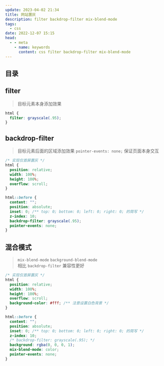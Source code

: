 ```yaml
---
update: 2023-04-02 21:34
title: 网站置灰
description: filter backdrop-filter mix-blend-mode
tags:
  - css
date: 2022-12-07 15:15
head:
  - - meta
    - name: keywords
      content: css filter backdrop-filter mix-blend-mode
---
```


## 目录

## filter

> 目标元素本身添加效果  

```css
html {
  filter: grayscale(.95);
}
```

## backdrop-filter

> 目标元素后面的区域添加效果 
> `pointer-events: none;` 保证页面本身交互  

```css
/* 实现仅首屏置灰 */
html {
  position: relative;
  width: 100%;
  height: 100%;
  overflow: scroll;
}

html::before {
  content: "";
  position: absolute;
  inset: 0; /** top: 0; bottom: 0; left: 0; right: 0; 的简写 */
  z-index: 10;
  backdrop-filter: grayscale(.95);
  pointer-events: none;
}
```

## 混合模式

> `mix-blend-mode` `background-blend-mode`   
> 相比 `backdrop-filter` 兼容性更好  

```css
/* 实现仅首屏置灰 */
html {
  position: relative;
  width: 100%;
  height: 100%;
  overflow: scroll;
  background-color: #fff; /** 注意设置白色背景 */
}

html::before {
  content: "";
  position: absolute;
  inset: 0; /** top: 0; bottom: 0; left: 0; right: 0; 的简写 */
  z-index: 10;
  /* backdrop-filter: grayscale(.95); */
  background: rgba(0, 0, 0, 1);
  mix-blend-mode: color;
  pointer-events: none;
}
```
